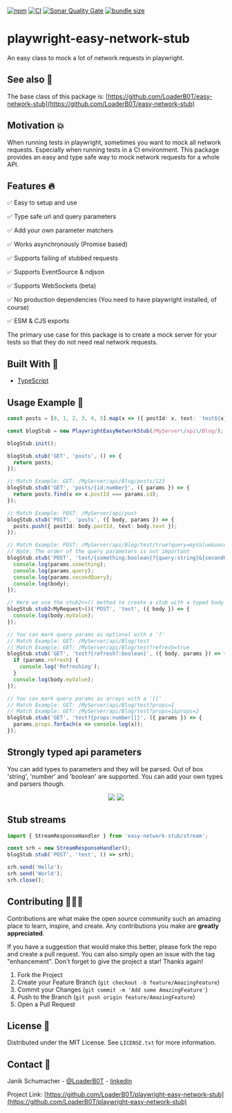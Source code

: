 [![npm](https://img.shields.io/npm/v/playwright-easy-network-stub?color=%2300d26a&style=for-the-badge)](https://www.npmjs.com/package/playwright-easy-network-stub)
[![CI](https://img.shields.io/github/actions/workflow/status/LoaderB0T/playwright-easy-network-stub/build.yml?branch=main&style=for-the-badge)](https://github.com/LoaderB0T/playwright-easy-network-stub/actions/workflows/build.yml)
[![Sonar Quality Gate](https://img.shields.io/sonar/quality_gate/LoaderB0T_playwright-easy-network-stub?server=https%3A%2F%2Fsonarcloud.io&style=for-the-badge)](https://sonarcloud.io/summary/new_code?id=LoaderB0T_playwright-easy-network-stub)
[![bundle size](https://img.shields.io/bundlephobia/minzip/playwright-easy-network-stub?color=%23FF006F&label=Bundle%20Size&style=for-the-badge)](https://bundlephobia.com/package/playwright-easy-network-stub)

# playwright-easy-network-stub

An easy class to mock a lot of network requests in playwright.

## See also 🔬

The base class of this package is:
[https://github.com/LoaderB0T/easy-network-stub](https://github.com/LoaderB0T/easy-network-stub)

## Motivation 💥

When running tests in playwright, sometimes you want to mock all network requests. Especially when running tests in a CI environment. This package provides an easy and type safe way to mock network requests for a whole API.

## Features 🔥

✅ Easy to setup and use

✅ Type safe url and query parameters

✅ Add your own parameter matchers

✅ Works asynchronously (Promise based)

✅ Supports failing of stubbed requests

✅ Supports EventSource & ndjson

✅ Supports WebSockets (beta)

✅ No production dependencies (You need to have playwright installed, of course)

✅ ESM & CJS exports

The primary use case for this package is to create a mock server for your tests so that they do not need real network requests.

## Built With 🔧

- [TypeScript](https://www.typescriptlang.org/)

## Usage Example 🚀

```typescript
const posts = [0, 1, 2, 3, 4, 5].map(x => ({ postId: x, text: `test${x}` }));

const blogStub = new PlaywrightEasyNetworkStub(/MyServer\/api\/Blog/);

blogStub.init();

blogStub.stub('GET', 'posts', () => {
  return posts;
});

// Match Example: GET: /MyServer/api/Blog/posts/123
blogStub.stub('GET', 'posts/{id:number}', ({ params }) => {
  return posts.find(x => x.postId === params.id);
});

// Match Example: POST: /MyServer/api/post
blogStub.stub('POST', 'posts', ({ body, params }) => {
  posts.push({ postId: body.postId, text: body.text });
});

// Match Example: POST: /MyServer/api/Blog/test/true?query=myValue&secondQuery=myOtherValue
// Note: The order of the query parameters is not important
blogStub.stub('POST', 'test/{something:boolean}?{query:string}&{secondQuery:number}', ({ body, params }) => {
  console.log(params.something);
  console.log(params.query);
  console.log(params.secondQuery);
  console.log(body);
});

// Here we use the stub2<>() method to create a stub with a typed body
blogStub.stub2<MyRequest>()('POST', 'test', ({ body }) => {
  console.log(body.myValue);
});

// You can mark query params as optional with a '?'
// Match Example: GET: /MyServer/api/Blog/test
// Match Example: GET: /MyServer/api/Blog/test?refresh=true
blogStub.stub('GET', 'test?{refresh?:boolean}', ({ body, params }) => {
  if (params.refresh) {
    console.log('Refreshing');
  }
  console.log(body.myValue);
});

// You can mark query params as arrays with a '[]'
// Match Example: GET: /MyServer/api/Blog/test?props=1
// Match Example: GET: /MyServer/api/Blog/test?props=1&props=2
blogStub.stub('GET', 'test?{props:number[]}', ({ params }) => {
  params.props.forEach(x => console.log(x));
});
```

## Strongly typed api parameters

You can add types to parameters and they will be parsed. Out of box 'string', 'number' and 'boolean' are supported. You can add your own types and parsers though.

<p align="center">
<img src="https://user-images.githubusercontent.com/37637338/162327029-994ce009-d1ab-45cc-ab86-d1e21a0d1a6e.png">
<img src="https://user-images.githubusercontent.com/37637338/162327040-a45381a1-652d-4838-91ae-7dc405bd9ff4.png">
</p>

## Stub streams

```typescript
import { StreamResponseHandler } from 'easy-network-stub/stream';

const srh = new StreamResponseHandler();
blogStub.stub('POST', 'test', () => srh);

srh.send('Hello');
srh.send('World');
srh.close();
```

## Contributing 🧑🏻‍💻

Contributions are what make the open source community such an amazing place to learn, inspire, and create. Any contributions you make are **greatly appreciated**.

If you have a suggestion that would make this better, please fork the repo and create a pull request. You can also simply open an issue with the tag "enhancement".
Don't forget to give the project a star! Thanks again!

1. Fork the Project
2. Create your Feature Branch (`git checkout -b feature/AmazingFeature`)
3. Commit your Changes (`git commit -m 'Add some AmazingFeature'`)
4. Push to the Branch (`git push origin feature/AmazingFeature`)
5. Open a Pull Request

## License 🔑

Distributed under the MIT License. See `LICENSE.txt` for more information.

## Contact 📧

Janik Schumacher - [@LoaderB0T](https://twitter.com/LoaderB0T) - [linkedin](https://www.linkedin.com/in/janikschumacher/)

Project Link: [https://github.com/LoaderB0T/playwright-easy-network-stub](https://github.com/LoaderB0T/playwright-easy-network-stub)
